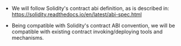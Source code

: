 * We will follow Solidity's contract abi definition, as is described in:
https://solidity.readthedocs.io/en/latest/abi-spec.html

* Being compatible with Solidity's contract ABI convention, we will be compatible with existing contract invoking/deploying tools and mechanisms.
